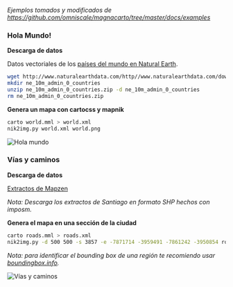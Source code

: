_Ejemplos tomados y modificados de https://github.com/omniscale/magnacarto/tree/master/docs/examples_

### Hola Mundo!

**Descarga de datos**

Datos vectoriales de los [países del mundo en Natural Earth](http://www.naturalearthdata.com/downloads/10m-cultural-vectors/10m-admin-0-countries/).

```bash
wget http://www.naturalearthdata.com/http//www.naturalearthdata.com/download/10m/cultural/ne_10m_admin_0_countries.zip
mkdir ne_10m_admin_0_countries
unzip ne_10m_admin_0_countries.zip -d ne_10m_admin_0_countries
rm ne_10m_admin_0_countries.zip
```

**Genera un mapa con cartocss y mapnik**

```bash
carto world.mml > world.xml
nik2img.py world.xml world.png
```

![Hola
mundo](https://github.com/rodowi/geo-is-osm/blob/master/demos/cartocss/world.png)

### Vías y caminos

**Descarga de datos**

[Extractos de Mapzen](https://mapzen.com/data/metro-extracts)

_Nota: Descarga los extractos de Santiago en formato SHP hechos con imposm._

**Genera el mapa en una sección de la ciudad**

```bash
carto roads.mml > roads.xml
nik2img.py -d 500 500 -s 3857 -e -7871714 -3959491 -7861242 -3950854 roads.xml roads.png
```

_Nota: para identificar el bounding box de una región te recomiendo usar [boundingbox.info](http://boundingbox.info/)._

![Vías y caminos](https://github.com/rodowi/geo-is-osm/blob/master/demos/cartocss/roads.png)
